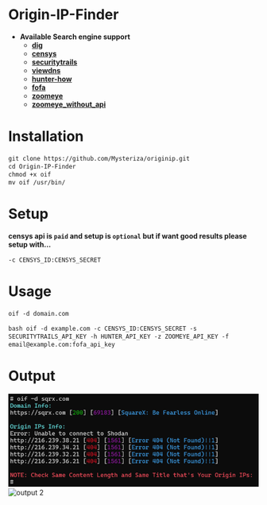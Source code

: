 # Origin-IP-Finder

- **Available Search engine support**
  - **[dig](https://phoenixnap.com/kb/linux-dig-command-examples)**
  - **[censys](https://search.censys.io)**
  - **[securitytrails](https://securitytrails.com)**
  - **[viewdns](https://viewdns.info)**
  - **[hunter-how](https://hunter.how)**
  - **[fofa](https://en.fofa.info)**
  - **[zoomeye](https://www.zoomeye.org)**
  - **[zoomeye_without_api](https://www.zoomeye.org)**
  
# Installation
```
git clone https://github.com/Mysteriza/originip.git
cd Origin-IP-Finder
chmod +x oif
mv oif /usr/bin/
```

# Setup

**censys api is `paid` and setup is `optional` but if want good results please setup with...**

```
-c CENSYS_ID:CENSYS_SECRET
```
  
# Usage
  
```
oif -d domain.com
```

```
bash oif -d example.com -c CENSYS_ID:CENSYS_SECRET -s SECURITYTRAILS_API_KEY -h HUNTER_API_KEY -z ZOOMEYE_API_KEY -f email@example.com:fofa_api_key
```

# Output
![output](.github/image.png)
![output 2](https://github.com/user-attachments/assets/2f41830b-c91b-4c51-91ce-291680edb7de)

